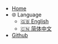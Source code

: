 - [Home](/)
- :globe_with_meridians: Language 
    - [:uk: English](https://becoze.github.io/wiki)
    - [:cn: 简体中文](/)
- [Github](https://github.com/becoze)

